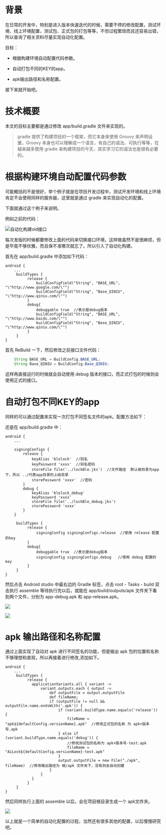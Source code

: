 # 背景

在日常的开发中，特别是进入版本快速迭代的时候，需要不停的修改配置，测试环境、线上环境配置，测试包、正式包的打包等等，不但过程繁琐而且还容易出错，所以查询了相关资料尽量实现自动化配置。

目标：

- 根据构建环境自动配置代码参数。

- 自动打包不同的KEY的app。

- apk输出路径和名称配置。

接下来就开始吧。

# 技术概要

本文的目标主要都是通过修改 app/build.gradle 文件来实现的。

> gradle 提供了构建项目的一个框架，而它本身来使用 Groovy 来声明设置，Groovy 本身也可以理解成一个语言，有自己的语法、可执行等等，在越来越多使用 gradle 来构建项目的今天，其实学习它的语法也是很有必要的。

# 根据构建环境自动配置代码参数

可能概括的不是很好，举个例子就是在项目开发过程中，测试开发环境和线上环境肯定不会使用同样的服务器，这里就是通过 gradle 来实现自动化的配置。

下面就通过这个例子来说明。

例如之前的代码：

![自动化构建old接口](http://blogqn.maintel.cn/自动化构建服务器接口old.png?e=3079754286&token=kDSqSAyKGaf8JcHprWP7S4W3hGuz8kDIEhzAufWH:FbLV8JK8VcdWxKaoVWkgHhE3fkI=)

每次发版的时候都要修改上面的代码来切换接口环境，这样做虽然不是很麻烦，但是毕竟不够优雅，而且保不准哪次就忘了。所以引入了自动化构建。

首先在 app/bulid.gradle 中添加如下代码：

```
android {
    ...
     buildTypes {
          release {
              buildConfigField("String", "BASE_URL", "\"http://www.google.com/\"")
              buildConfigField("String", "Base_QINIU", "\"http://www.qiniu.com/\"")
          }
          debug{
              debuggable true  //表示是debug版本
              buildConfigField("String", "BASE_URL", "\"http://www.baidu.com/\"")
              buildConfigField("String", "Base_QINIU", "\"http://www.qiniu.com/\"")
          }
     }
}
```

首先 ReBuild 一下，然后修改之前接口文件代码：

```java
    String BASE_URL = BuildConfig.BASE_URL; 
    String Base_QINIU = BuildConfig.Base_QINIU; 
```

这样再直接运行的时候就会自动使用 debug 版本的接口，而正式打包的时候则会使用正式的接口。

# 自动打包不同KEY的app

同样的可以通过配置来实现一次打包不同签名文件的apk。配置方法如下：

还是在 app/build.gradle 中：

```
android {
    ...

    signingConfigs {
        release {
            keyAlias 'blelock'  //别名
            keyPassword 'xxxx'  //别名密码
            storeFile file('../lockBle.jks')  //文件路径  默认根目录为app下，所以 ../代表app目录的上级目录
            storePassword 'xxxx'  //密码
        }
        debug {
            keyAlias 'blelock_debug'
            keyPassword 'xxxx'
            storeFile file('../lockBle_debug.jks')
            storePassword 'xxxx'
        }
    }

     buildTypes {
          release {
              signingConfig signingConfigs.release  //使用 release 配置的key
          }
          debug{
              debuggable true  //表示是debug版本
              signingConfig signingConfigs.debug   //使用 debug 配置的key
          }
     }
}
```

然后点击 Android studio 中最右边的 Gradle 标签，点击 root - Tasks - build 双击执行 assemble 等待执行完以后，就能在 app/build/outputs/apk 文件夹下看到两个文件，分别为 app-debug.apk 和 app-release.apk。

![](http://blogqn.maintel.cn/执行build-assemable.png?e=3079756136&token=kDSqSAyKGaf8JcHprWP7S4W3hGuz8kDIEhzAufWH:nQFiJGPF10NwJMFzBcUY_bUkPJE=)

![](http://blogqn.maintel.cn/自动签名apk1.png?e=3079756181&token=kDSqSAyKGaf8JcHprWP7S4W3hGuz8kDIEhzAufWH:FataGEYtRIL2PjEKHjWpN_d10E0=)

# apk 输出路径和名称配置

通过上面实现了自动对 apk 进行不同签名的功能，但是输出 apk 包的位置和名称不够理想和直观，所以再接着进行修改,添加如下。

```
android {
    ...
     buildTypes {
          release {
            applicationVariants.all { variant ->
                variant.outputs.each { output ->
                    def outputFile = output.outputFile
                    def fileName;
                    if (outputFile != null && outputFile.name.endsWith('.apk')) {
                        if (variant.buildType.name.equals('release')) {  
                            fileName = "apk${defaultConfig.versionName}.apk"  //修改正式包的名称 为 apk+版本号.apk
                        } else if (variant.buildType.name.equals('debug')) {
                            //修改测试包的名称为 apk+版本号-test.apk
                            fileName = "AiLock${defaultConfig.versionName}-test.apk"  
                        }
                        output.outputFile = new File("./apk", fileName)  //修改输出路径为 根/apk 文件夹下，没有则会自动创建
                    }
                }
            }
          }
     }
}
```

然后同样执行上面的 assemble 以后，会在项目根目录生成一个 apk文件夹。

![](http://blogqn.maintel.cn/生成的apk.png?e=3079757689&token=kDSqSAyKGaf8JcHprWP7S4W3hGuz8kDIEhzAufWH:RtTmEq3ha-pR5aT66b4EugAxx3Q=)

以上就是一个简单的自动化配置的过程，当然还有很多其他的配置，以后慢慢研究吧。